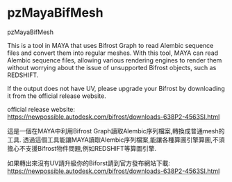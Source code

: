 # pzMayaBifMesh
pzMayaBifMesh

This is a tool in MAYA that uses Bifrost Graph to read Alembic sequence files and convert them into regular meshes. With this tool, MAYA can read Alembic sequence files, allowing various rendering engines to render them without worrying about the issue of unsupported Bifrost objects, such as REDSHIFT.

If the output does not have UV, please upgrade your Bifrost by downloading it from the official release website.

official release website:
https://newpossible.autodesk.com/bifrost/downloads-638P2-4563SI.html

這是一個在MAYA中利用Bifrost Graph讀取Alembic序列檔案,轉換成普通mesh的工具.
透過這個工具能讓MAYA讀取Alembic序列檔案,能讓各種算圖引擎算圖,不須擔心不支援Bifrost物件問題,例如REDSHIFT等算圖引擎.

如果轉出來沒有UV請升級你的Biforst請到官方發布網站下載:
https://newpossible.autodesk.com/bifrost/downloads-638P2-4563SI.html
